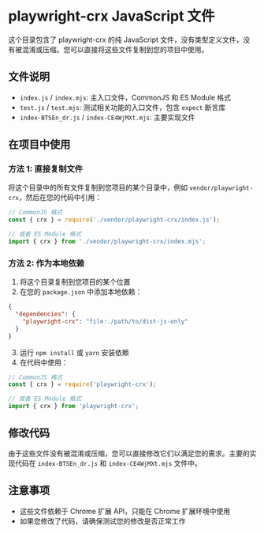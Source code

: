 # playwright-crx JavaScript 文件

这个目录包含了 playwright-crx 的纯 JavaScript 文件，没有类型定义文件，没有被混淆或压缩。您可以直接将这些文件复制到您的项目中使用。

## 文件说明

- `index.js` / `index.mjs`: 主入口文件，CommonJS 和 ES Module 格式
- `test.js` / `test.mjs`: 测试相关功能的入口文件，包含 `expect` 断言库
- `index-BTSEn_dr.js` / `index-CE4WjMXt.mjs`: 主要实现文件

## 在项目中使用

### 方法 1: 直接复制文件

将这个目录中的所有文件复制到您项目的某个目录中，例如 `vendor/playwright-crx`，然后在您的代码中引用：

```javascript
// CommonJS 格式
const { crx } = require('./vendor/playwright-crx/index.js');

// 或者 ES Module 格式
import { crx } from './vendor/playwright-crx/index.mjs';
```

### 方法 2: 作为本地依赖

1. 将这个目录复制到您项目的某个位置
2. 在您的 `package.json` 中添加本地依赖：

```json
{
  "dependencies": {
    "playwright-crx": "file:./path/to/dist-js-only"
  }
}
```

3. 运行 `npm install` 或 `yarn` 安装依赖
4. 在代码中使用：

```javascript
// CommonJS 格式
const { crx } = require('playwright-crx');

// 或者 ES Module 格式
import { crx } from 'playwright-crx';
```

## 修改代码

由于这些文件没有被混淆或压缩，您可以直接修改它们以满足您的需求。主要的实现代码在 `index-BTSEn_dr.js` 和 `index-CE4WjMXt.mjs` 文件中。

## 注意事项

- 这些文件依赖于 Chrome 扩展 API，只能在 Chrome 扩展环境中使用
- 如果您修改了代码，请确保测试您的修改是否正常工作
